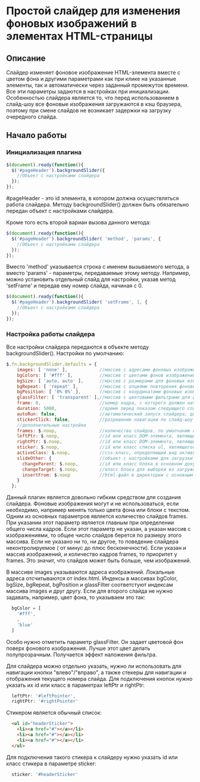 # Простой слайдер для изменения фоновых изображений в элементах HTML-страницы

## Описание
Слайдер изменяет фоновое изображение HTML-элемента вместе с цветом фона и другими параметрами как при клике на
указанные элементы, так и автоматически через заданный промежуток времени. Все эти параметры задаются в настройках при 
инициализации. Особенностью слайдера является то, что перед использованием в слайд-шоу все фоновые изображения загружаются
в кэш браузера, поэтому при смене слайдов не возникает задержки на загрузку очередного слайда.

## Начало работы
### Инициализация плагина
```javascript
$(document).ready(function(){
  $('#pageHeader').backgroundSlider({
    //Объект с настройками слайдера
  });
});
```
#pageHeader - это id элемента, в котором должна осуществляться работа слайдера.
Методу backgroundSlider() должен быть обязательно передан объект с настройками слайдера.

Кроме того есть второй вариан вызова данного метода:
```javascript
$(document).ready(function(){
  $('#pageHeader').backgroundSlider( 'method', 'params', {
    //Объект с настройками слайдера
  });
});
```
Вместо 'method' указывается строка с именем вызываемого метода, а вместо 'params' -
параметры, передаваемые этому методу.
Например, можно установить отдельный слайд для настройки, указав метод 'setFrame' и 
передав ему номер слайда, начиная с 0.
```javascript
$(document).ready(function(){
  $('#pageHeader').backgroundSlider( 'setFrame', 1, {
    //Объект с настройками слайдера
  });
});
```
### Настройка работы слайдера
Все настройки слайдера передаются в объекте методу backgroundSlider(). Настройки по умолчанию:
```javascript
$.fn.backgroundSlider.defaults = {
    images: [ 'none' ],            //массив с адресами фоновых изображения, по умолчанию - background-image: none;
    bgColors: [ '#fff' ],          //массив с цветами фонов изображений, по умолчанию цветом фона для всех изображений явл-ся белый - #fff
    bgSize: [ 'auto, auto' ],      //массив с размерами для фоновых изображений, по умолчанию - background-size: auto, auto;
    bgRepeat: [ 'repeat' ],        //массив с опциями повторения фоновых изображений, по умолчанию - background-repeat: repeat;
    bgPosition: [ '0% 0%' ],       //массив с координатами фоновых изображений, по умолчанию - background-position: 0% 0%
    glassFilter: [ 'transparent' ],//массив с цветовыми фильтрами для фоновых изображений, по умолчанию - transparent. Чтобы включить, необходимо передать строку с цветом
    frame: 0,                      //номер кадра, с которого должен начать работу слайдер при загрузке страницы
    duration: 5000,                //время перед показом следующего слайда - частота слайд-шоу в миллисекундах
    autoRun: false,                //автоматический запуск слайдера, для запуска установить в true
    stickerClick: false,           //разрешение навигации по слайд-шоу при нажатии на соответствующий стикер, для разрешения установить в true
    //дополнительные настройки
    frames: $.noop,                //количество слайдов, по умолчанию определяется по размеру массива с изображениями
    leftPtr: $.noop,               //id или класс DOM-элемента, являющегося левым переключателем для слайд-шоу
    rightPtr: $.noop,              //id или класс DOM-элемента, являющегося правым переключателем для слайд-шоу
    sticker: $.noop,               //id или класс списка ul, являющегося блоком со стикерами
    activeClass: $.noop,           //css-класс, определяющий вид активного стикера
    slideOther: {                  //объект с настройками для загрузки дополнительного контента в слайдер по AJAX 
      changeParent: $.noop,        //id или класс блока в основном документе, куда осуществляется вставка контента
      changeTarget: $.noop,        //класс блока для выборки из загружаемого по AJAX документа
      insertFrom: $.noop           //html-файл в директории с основным документом, откуда вставлять контент
    }
  };
```
Данный плагин является довольно гибким средством для создания слайдера. Фоновые изображения могут и не использоваться,
если необходимо, например менять только цвета фона или блоки с текстом.
Одним из основных параметров является количество слайдов frames. При указании этот параметр является главным при определении
общего числа кадров. Если этот параметр не указан, а указан массив с изображениями, то общее число слайдов берется по
размеру этого массива. Если не указано ни то, ни другое, то поведение слайдера неконтролируемое ( от минус до плюс бесконечности).
Если указан и массив изображений, и количество кадров frames, то приоритет у frames. Это значит, что слайдов может быть больше, чем
изображений.

В массиве images указываются адреса изображений. Локальные адреса отсчитываются от index.html.
Индексы в массивах bgColor, bgSize, bgRepeat, bgPosition и glassFilter соответстуют индексам массива images и друг другу.
Если для второго слайда не нужно задавать, например, цвет фона, то указываем это так:
```javascript
  bgColor = [
    '#fff',
    ,
    'blue'
  ]
```
Особо нужно отметить параметр glassFilter. Он задает цветовой фон поверх фонового изображения. Лучше этот цвет делать полупрозрачным.
Получается эффект наложения фильтра.

Для слайдера можно отдельно указать, нужно ли использовать для навигации кнопки "влево"/"вправо", а также стекеры для навигации и отображения
текущего номера слайда. Для подключения кнопок нужно указать их id или класс в параметрах leftPtr и rightPtr:
```javascript
  leftPtr: '#leftPointer',
  rightPtr: '#rightPointer'
```
Стикером является обычный список:
```html
  <ul id="headerSticker">
    <li><a href="#"></a></li>
    <li><a href="#"></a></li>
    <li><a href="#"></a></li>
  </ul>
```
Для подключения такого стикера к слайдеру нужно указать id или класс стикера в параметре sticker:
```javascript
  sticker: '#headerSticker'
```
